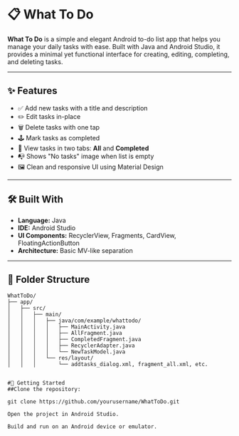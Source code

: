 # 📋 What To Do

**What To Do** is a simple and elegant Android to-do list app that helps you manage your daily tasks with ease. Built with Java and Android Studio, it provides a minimal yet functional interface for creating, editing, completing, and deleting tasks.

---

## ✨ Features

- ✅ Add new tasks with a title and description
- ✏️ Edit tasks in-place
- 🗑️ Delete tasks with one tap
- 🕹️ Mark tasks as completed
- 📂 View tasks in two tabs: **All** and **Completed**
- 📭 Shows "No tasks" image when list is empty
- 🖼️ Clean and responsive UI using Material Design

---

## 🛠️ Built With

- **Language:** Java
- **IDE:** Android Studio
- **UI Components:** RecyclerView, Fragments, CardView, FloatingActionButton
- **Architecture:** Basic MV-like separation

---

## 📁 Folder Structure

```plaintext
WhatToDo/
├── app/
│   ├── src/
│   │   ├── main/
│   │   │   ├── java/com/example/whattodo/
│   │   │   │   ├── MainActivity.java
│   │   │   │   ├── AllFragment.java
│   │   │   │   ├── CompletedFragment.java
│   │   │   │   ├── RecyclerAdapter.java
│   │   │   │   └── NewTaskModel.java
│   │   │   └── res/layout/
│   │   │       └── addtasks_dialog.xml, fragment_all.xml, etc.


#🚀 Getting Started
##Clone the repository:

git clone https://github.com/yourusername/WhatToDo.git

Open the project in Android Studio.

Build and run on an Android device or emulator.

